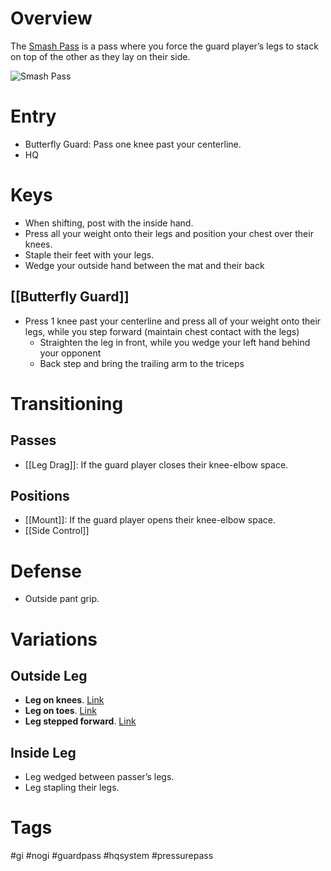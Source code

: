 # Overview
The <u>Smash Pass</u> is a pass where you force the guard player’s legs to stack on top of the other as they lay on their side.

![Smash Pass](https://evolve-mma.com/wp-content/uploads/2022/05/smash-pass.jpg)
# Entry
- Butterfly Guard: Pass one knee past your centerline.
- HQ

# Keys
- When shifting, post with the inside hand.
- Press all your weight onto their legs and position your chest over their knees.
- Staple their feet with your legs.
- Wedge your outside hand between the mat and their back
## [[Butterfly Guard]]
- Press 1 knee past your centerline and press all of your weight onto their legs, while you step forward (maintain chest contact with the legs)
	- Straighten the leg in front, while you wedge your left hand behind your opponent
	- Back step and bring the trailing arm to the triceps
# Transitioning
## Passes
- [[Leg Drag]]: If the guard player closes their knee-elbow space.
## Positions
- [[Mount]]: If the guard player opens their knee-elbow space.
- [[Side Control]]
# Defense
- Outside pant grip.
# Variations
## Outside Leg
- **Leg on knees**. [Link](https://www.youtube.com/shorts/xhXX01pd69k)
- **Leg on toes**. [Link](https://www.youtube.com/shorts/pEF5JL4RJ4c)
- **Leg stepped forward**. [Link](https://youtu.be/gXpBhuoXJM4?si=35VRbDQY4Rv4H8hI&t=39)
## Inside Leg
- Leg wedged between passer’s legs.
- Leg stapling their legs.
# Tags
#gi #nogi #guardpass #hqsystem #pressurepass 